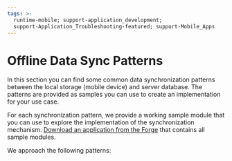 ```yaml
---
tags: >-
  runtime-mobile; support-application_development;
  support-Application_Troubleshooting-featured; support-Mobile_Apps
---
```


# Offline Data Sync Patterns

In this section you can find some common data synchronization patterns between the local storage \(mobile device\) and server database. The patterns are provided as samples you can use to create an implementation for your use case.

For each synchronization pattern, we provide a working sample module that you can use to explore the implementation of the synchronization mechanism. [Download an application from the Forge](http://www.outsystems.com/forge/component/1638/Offline+Data+Sync+Patterns/) that contains all sample modules.

We approach the following patterns:

